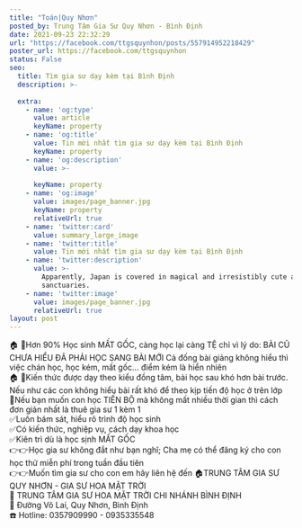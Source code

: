 ```yaml
---
title: "Toán|Quy Nhơn"
posted_by: Trung Tâm Gia Sư Quy Nhơn - Bình Định
date: 2021-09-23 22:32:29
url: "https://facebook.com/ttgsquynhon/posts/557914952218429"
poster_url: https://facebook.com/ttgsquynhon
status: False
seo:
  title: Tìm gia sư dạy kèm tại Bình Định
  description: >-
    
  extra:
    - name: 'og:type'
      value: article
      keyName: property
    - name: 'og:title'
      value: Tin mới nhất tìm gia sư dạy kèm tại Bình Định
      keyName: property
    - name: 'og:description'
      value: >-
        
      keyName: property
    - name: 'og:image'
      value: images/page_banner.jpg
      keyName: property
      relativeUrl: true
    - name: 'twitter:card'
      value: summary_large_image
    - name: 'twitter:title'
      value: Tin mới nhất tìm gia sư dạy kèm tại Bình Định
    - name: 'twitter:description'
      value: >-
        Apparently, Japan is covered in magical and irresistibly cute animal
        sanctuaries.
    - name: 'twitter:image'
      value: images/page_banner.jpg
      relativeUrl: true
layout: post
---
```

🏠 🏡Hơn 90% Học sinh MẤT GỐC, càng học lại càng TỆ chỉ vì lý do: BÀI CŨ CHƯA HIỂU ĐÃ PHẢI HỌC SANG BÀI MỚI Cả đống bài giảng không hiểu thì việc chán học, học kém, mất gốc... điểm kém là hiển nhiên<br>🏠 🏡Kiến thức được dạy theo kiểu đồng tâm, bài học sau khó hơn bài trước. Nếu như các con không hiểu bài rất khó để theo kịp tiến độ học ở trên lớp<br>🚌Nếu bạn muốn con học TIẾN BỘ mà không mất nhiều thời gian thì cách đơn giản nhất là thuê gia sư 1 kèm 1<br>✅Luôn bám sát, hiểu rõ trình độ học sinh<br>✅Có kiến thức, nghiệp vụ, cách dạy khoa học<br>✅Kiên trì dù là học sịnh MẤT GỐC<br>👉👉Học gia sư không đắt như bạn nghĩ; Cha mẹ có thể đăng ký cho con học thử miễn phí trong tuần đầu tiên<br>👉👉Muốn tìm gia sư cho con em hãy liên hệ đến 🏠TRUNG TÂM GIA SƯ QUY NHƠN - GIA SƯ HOA MẶT TRỜI<br>📖 TRUNG TÂM GIA SƯ HOA MẶT TRỜI CHI NHÁNH BÌNH ĐỊNH<br>🚩 Đường Võ Lai, Quy Nhơn, Bình Định<br>☎️ Hotline: 0357909990 - 0935335548
